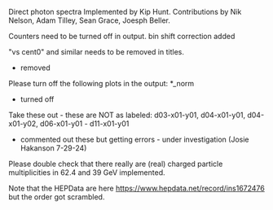 Direct photon spectra
Implemented by Kip Hunt.  Contributions by Nik Nelson, Adam Tilley, Sean Grace, Joesph Beller.


Counters need to be turned off in output.
bin shift correction added

"vs cent0" and similar needs to be removed in titles.
- removed

Please turn off the following plots in the output:
*_norm
- turned off 

Take these out - these are NOT as labeled: 
d03-x01-y01, d04-x01-y01, d04-x01-y02, d06-x01-y01 -  d11-x01-y01
  - commented out these but getting errors - under investigation (Josie Hakanson 7-29-24)

Please double check that there really are (real) charged particle multiplicities in 62.4 and 39 GeV implemented.

Note that the HEPData are here
https://www.hepdata.net/record/ins1672476
but the order got scrambled.
